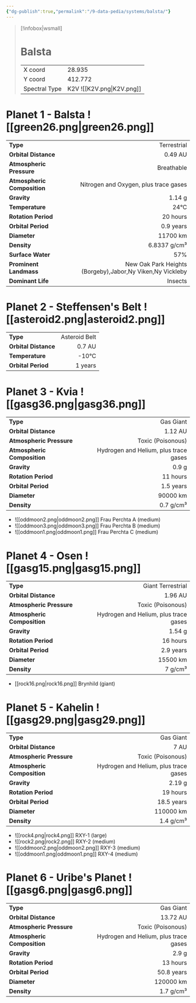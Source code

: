 ```yaml
---
{"dg-publish":true,"permalink":"/9-data-pedia/systems/balsta/"}
---
```


> [!infobox|wsmall]
> # Balsta
> | | |
> | - | - |
> | X coord | 28.935 |
> | Y coord| 412.772 |
> | Spectral Type | K2V ![[K2V.png\|K2V.png]] |

# Planet 1 - Balsta ![[green26.png\|green26.png]]
|                             |                           |
| --------------------------- | -------------------------:|
| **Type**                    |             Terrestrial |
| **Orbital Distance**        |   0.49 AU |
| **Atmospheric Pressure**    |       Breathable |
| **Atmospheric Composition** |      Nitrogen and Oxygen, plus trace gases |
| **Gravity**                 |        1.14 g |
| **Temperature**             |    24°C |
| **Rotation Period**         |  20 hours |
| **Orbital Period** | 0.9 years |
| **Diameter**                |      11700 km | 
| **Density**                 |    6.8337 g/cm³ |
| **Surface Water**           |           57% | 
| **Prominent Landmass**      |         New Oak Park Heights (Borgeby),Jabor,Ny Viken,Ny Vickleby | 
| **Dominant Life**           |         Insects |





# Planet 2 - Steffensen's Belt ![[asteroid2.png\|asteroid2.png]]
|                             |                           |
| --------------------------- | -------------------------:|
| **Type**                    |             Asteroid Belt |
| **Orbital Distance**        |   0.7 AU |
| **Temperature**             |    -10°C |
| **Orbital Period** | 1 years |





# Planet 3 - Kvia ![[gasg36.png\|gasg36.png]]
|                             |                           |
| --------------------------- | -------------------------:|
| **Type**                    |             Gas Giant |
| **Orbital Distance**        |   1.12 AU |
| **Atmospheric Pressure**    |       Toxic (Poisonous) |
| **Atmospheric Composition** |      Hydrogen and Helium, plus trace gases |
| **Gravity**                 |        0.9 g |
| **Rotation Period**         |  11 hours |
| **Orbital Period** | 1.5 years |
| **Diameter**                |      90000 km | 
| **Density**                 |    0.7 g/cm³ |



- ![[oddmoon2.png\|oddmoon2.png]] Frau Perchta A (medium)
- ![[oddmoon3.png\|oddmoon3.png]] Frau Perchta B (medium)
- ![[oddmoon1.png\|oddmoon1.png]] Frau Perchta C (medium)


# Planet 4 - Osen ![[gasg15.png\|gasg15.png]]
|                             |                           |
| --------------------------- | -------------------------:|
| **Type**                    |             Giant Terrestrial |
| **Orbital Distance**        |   1.96 AU |
| **Atmospheric Pressure**    |       Toxic (Poisonous) |
| **Atmospheric Composition** |      Hydrogen and Helium, plus trace gases |
| **Gravity**                 |        1.54 g |
| **Rotation Period**         |  16 hours |
| **Orbital Period** | 2.9 years |
| **Diameter**                |      15500 km | 
| **Density**                 |    7 g/cm³ |



- [[rock16.png\|rock16.png]] Brynhild (giant)

# Planet 5 - Kahelin ![[gasg29.png\|gasg29.png]]
|                             |                           |
| --------------------------- | -------------------------:|
| **Type**                    |             Gas Giant |
| **Orbital Distance**        |   7 AU |
| **Atmospheric Pressure**    |       Toxic (Poisonous) |
| **Atmospheric Composition** |      Hydrogen and Helium, plus trace gases |
| **Gravity**                 |        2.19 g |
| **Rotation Period**         |  19 hours |
| **Orbital Period** | 18.5 years |
| **Diameter**                |      110000 km | 
| **Density**                 |    1.4 g/cm³ |



- ![[rock4.png\|rock4.png]] RXY-1 (large)
- ![[rock2.png\|rock2.png]] RXY-2 (medium)
- ![[oddmoon2.png\|oddmoon2.png]] RXY-3 (medium)
- ![[oddmoon1.png\|oddmoon1.png]] RXY-4 (medium)


# Planet 6 - Uribe's Planet ![[gasg6.png\|gasg6.png]]
|                             |                           |
| --------------------------- | -------------------------:|
| **Type**                    |             Gas Giant |
| **Orbital Distance**        |   13.72 AU |
| **Atmospheric Pressure**    |       Toxic (Poisonous) |
| **Atmospheric Composition** |      Hydrogen and Helium, plus trace gases |
| **Gravity**                 |        2.9 g |
| **Rotation Period**         |  13 hours |
| **Orbital Period** | 50.8 years |
| **Diameter**                |      120000 km | 
| **Density**                 |    1.7 g/cm³ |





